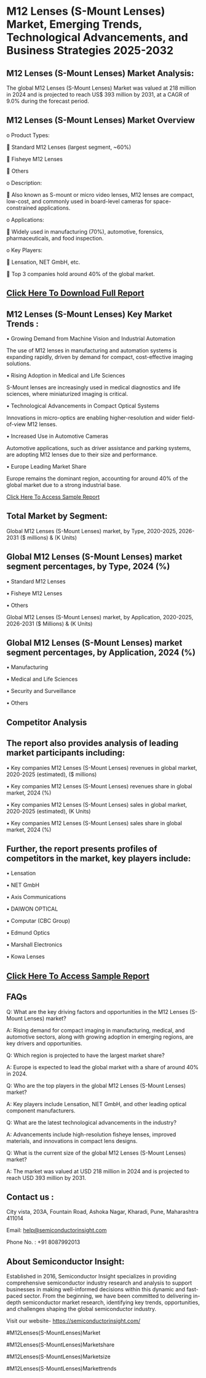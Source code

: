 M12 Lenses (S-Mount Lenses) Market, Emerging Trends, Technological Advancements, and Business Strategies 2025-2032
=
M12 Lenses (S-Mount Lenses) Market Analysis:
-
The global M12 Lenses (S-Mount Lenses) Market was valued at 218 million in 2024 and is projected to reach US$ 393 million by 2031, at a CAGR of 9.0% during the forecast period.

M12 Lenses (S-Mount Lenses) Market Overview
-
o	Product Types:

	Standard M12 Lenses (largest segment, ~60%)

	Fisheye M12 Lenses

	Others

o	Description:

	Also known as S-mount or micro video lenses, M12 lenses are compact, low-cost, and commonly used in board-level cameras for space-constrained applications.

o	Applications:

	Widely used in manufacturing (70%), automotive, forensics, pharmaceuticals, and food inspection.

o	Key Players:

	Lensation, NET GmbH, etc.

	Top 3 companies hold around 40% of the global market.

[Click Here To Download Full Report](https://semiconductorinsight.com/report/m12-lenses-s-mount-lenses-market/)
-
M12 Lenses (S-Mount Lenses) Key Market Trends  :
-
•	Growing Demand from Machine Vision and Industrial Automation

The use of M12 lenses in manufacturing and automation systems is expanding rapidly, driven by demand for compact, cost-effective imaging solutions.

•	Rising Adoption in Medical and Life Sciences

S-Mount lenses are increasingly used in medical diagnostics and life sciences, where miniaturized imaging is critical.

•	Technological Advancements in Compact Optical Systems

Innovations in micro-optics are enabling higher-resolution and wider field-of-view M12 lenses.

•	Increased Use in Automotive Cameras

Automotive applications, such as driver assistance and parking systems, are adopting M12 lenses due to their size and performance.

•	Europe Leading Market Share

Europe remains the dominant region, accounting for around 40% of the global market due to a strong industrial base.

[Click Here To Access Sample Report](https://semiconductorinsight.com/download-sample-report/?product_id=90886)

Total Market by Segment:
-
Global M12 Lenses (S-Mount Lenses) market, by Type, 2020-2025, 2026-2031 ($ millions) & (K Units)

Global M12 Lenses (S-Mount Lenses) market segment percentages, by Type, 2024 (%)
-
•	Standard M12 Lenses

•	Fisheye M12 Lenses

•	Others

Global M12 Lenses (S-Mount Lenses) market, by Application, 2020-2025, 2026-2031 ($ Millions) & (K Units)

Global M12 Lenses (S-Mount Lenses) market segment percentages, by Application, 2024 (%)
-
•	Manufacturing

•	Medical and Life Sciences

•	Security and Surveillance

•	Others

Competitor Analysis
-
The report also provides analysis of leading market participants including:
-
•	Key companies M12 Lenses (S-Mount Lenses) revenues in global market, 2020-2025 (estimated), ($ millions)

•	Key companies M12 Lenses (S-Mount Lenses) revenues share in global market, 2024 (%)

•	Key companies M12 Lenses (S-Mount Lenses) sales in global market, 2020-2025 (estimated), (K Units)

•	Key companies M12 Lenses (S-Mount Lenses) sales share in global market, 2024 (%)

Further, the report presents profiles of competitors in the market, key players include:
-
•	Lensation

•	NET GmbH

•	Axis Communications

•	DAIWON OPTICAL

•	Computar (CBC Group)

•	Edmund Optics

•	Marshall Electronics

•	Kowa Lenses

[Click Here To Access Sample Report](https://semiconductorinsight.com/download-sample-report/?product_id=90886)
-
FAQs
-
Q: What are the key driving factors and opportunities in the M12 Lenses (S-Mount Lenses) market?

A: Rising demand for compact imaging in manufacturing, medical, and automotive sectors, along with growing adoption in emerging regions, are key drivers and opportunities.

Q: Which region is projected to have the largest market share?

A: Europe is expected to lead the global market with a share of around 40% in 2024.

Q: Who are the top players in the global M12 Lenses (S-Mount Lenses) market?

A: Key players include Lensation, NET GmbH, and other leading optical component manufacturers.

Q: What are the latest technological advancements in the industry?

A: Advancements include high-resolution fisheye lenses, improved materials, and innovations in compact lens designs.

Q: What is the current size of the global M12 Lenses (S-Mount Lenses) market?

A: The market was valued at USD 218 million in 2024 and is projected to reach USD 393 million by 2031.

Contact us : 
-
City vista, 203A, Fountain Road, Ashoka Nagar, Kharadi, Pune, Maharashtra 411014

Email: help@semiconductorinsight.com

Phone No. : +91 8087992013

About Semiconductor Insight:
-
Established in 2016, Semiconductor Insight specializes in providing comprehensive semiconductor industry research and analysis to support businesses in making well-informed decisions within this dynamic and fast-paced sector. From the beginning, we have been committed to delivering in-depth semiconductor market research, identifying key trends, opportunities, and challenges shaping the global semiconductor industry.

Visit our website- https://semiconductorinsight.com/

#M12Lenses(S-MountLenses)Market 

#M12Lenses(S-MountLenses)Marketshare

#M12Lenses(S-MountLenses)Marketsize

#M12Lenses(S-MountLenses)Markettrends 
 
 

